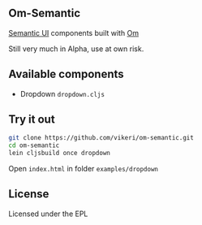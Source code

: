## Om-Semantic

[Semantic UI](https://github.com/semantic-org/semantic-ui/) components built with [Om](https://github.com/omcljs/om)

Still very much in Alpha, use at own risk.

## Available components

- Dropdown `dropdown.cljs`


## Try it out

```sh
git clone https://github.com/vikeri/om-semantic.git
cd om-semantic
lein cljsbuild once dropdown
```

Open `index.html` in folder `examples/dropdown`

## License

Licensed under the EPL